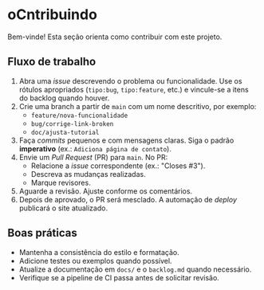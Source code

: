 # oCntribuindo
Bem-vinde! Esta seção orienta como contribuir com este projeto.

## Fluxo de trabalho

1. Abra uma *issue* descrevendo o problema ou funcionalidade. Use os rótulos apropriados (`tipo:bug`, `tipo:feature`, etc.) e vincule-se a itens do backlog quando houver.
2. Crie uma branch a partir de `main` com um nome descritivo, por exemplo:
   - `feature/nova-funcionalidade`
   - `bug/corrige-link-broken`
   - `doc/ajusta-tutorial`
3. Faça *commits* pequenos e com mensagens claras. Siga o padrão **imperativo** (ex.: `Adiciona página de contato`).
4. Envie um *Pull Request* (PR) para `main`. No PR:
   - Relacione a *issue* correspondente (ex.: "Closes #3").
   - Descreva as mudanças realizadas.
   - Marque revisores.
5. Aguarde a revisão. Ajuste conforme os comentários.
6. Depois de aprovado, o PR será mesclado. A automação de *deploy* publicará o site atualizado.

## Boas práticas

- Mantenha a consistência do estilo e formatação.
- Adicione testes ou exemplos quando possível.
- Atualize a documentação em `docs/` e o `backlog.md` quando necessário.
- Verifique se a pipeline de CI passa antes de solicitar revisão.
